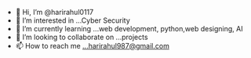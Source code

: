 - 👋 Hi, I’m @harirahul0117
- 👀 I’m interested in ...Cyber Security
- 🌱 I’m currently learning ...web development, python,web designing, AI
- 💞️ I’m looking to collaborate on ...projects 
- 📫 How to reach me ...harirahul987@gmail.com

<!---
harirahul0117/harirahul0117 is a ✨ special ✨ repository because its `README.md` (this file) appears on your GitHub profile.
You can click the Preview link to take a look at your changes.
--->
